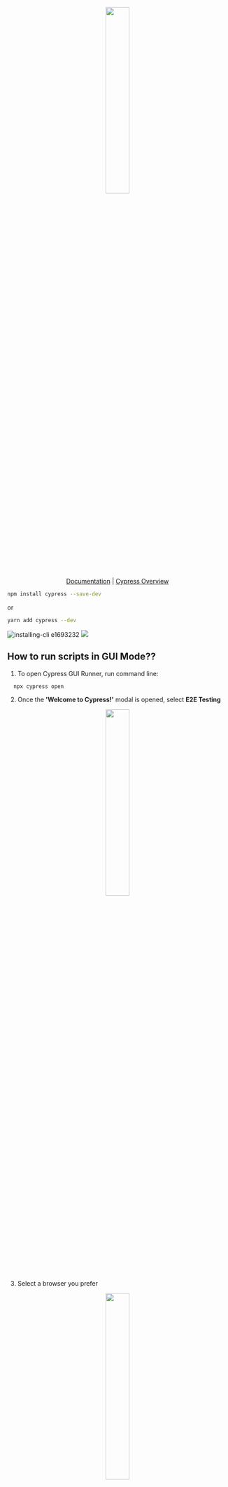 <p align="center" width="100%">
  <img width="33%" src="https://logowik.com/content/uploads/images/cypress8748.logowik.com.webp">
</p>
<p align="center">
  <a href="https://docs.cypress.io/app/get-started/why-cypress">Documentation</a> |
  <a href="https://docs.cypress.io/guides/overview/why-cypress">Cypress Overview</a>
</p>

```bash
npm install cypress --save-dev
```
or
```bash
yarn add cypress --dev
```
![installing-cli e1693232](https://user-images.githubusercontent.com/1271364/31740846-7bf607f0-b420-11e7-855f-41c996040d31.gif)
![](https://www.cypress.io/static/33498b5f95008093f5f94467c61d20ab/59c46/cypress-logo.webp)

## How to run scripts in GUI Mode??

1. To open Cypress GUI Runner, run command line:
```bash
  npx cypress open
```

2. Once the **'Welcome to Cypress!'** modal is opened, select **E2E Testing**

<p align="center" width="100%">
  <img width="33%" src="https://applitools.com/wp-content/uploads/2022/12/cypress-welcome.jpg">
</p>

3. Select a browser you prefer

<p align="center" width="100%">
  <img width="33%" src="https://hackernoon.imgix.net/images/ZDJHykwZkQfIhJ9EECVNIMCWBIU2-dza34uj.jpeg">
</p>

4. Select a spec file you want to execte. For this exam, select automateSteps.cy.js
```bash
  automateSteps.cy.js
```

## How to run scripts in Headless Mode??

1. To open Cypress Headless Runner, run comand line:
```bash
  npx cypress run
```
2. To run specific test case and browser:
```bash
  npx cypress run --headless --browser edge --spec 'cypress/e2e/automateSteps.cy.js'
```

## 📁 Project Structure

📁 cypress
├── 📁 e2e # Main test specs
│ ├── 📁 specs.cy.js
├── 📁 Fixtures
│ ├── 📁 Images, videos, json files, etc
├── 📁 Page Objects
│ ├── 📁 common-elements.js
│ ├── 📁 different areas.js
├── 📁 Support
│ ├── 📁 custom commands
├── 📁 Videos
├── 📁 Screenshots

## 📚 References
[Cypress Best Practices](https://docs.cypress.io/app/core-concepts/best-practices)

## 🧰 Useful Commands
| Command             | Description                     |
|---------------------|---------------------------------|
| `npx cypress open`  | Launch Cypress Test Runner      |
| `npx cypress run`   | Run tests in headless mode      |
| `npm run test`      | Run tests with custom script    |
